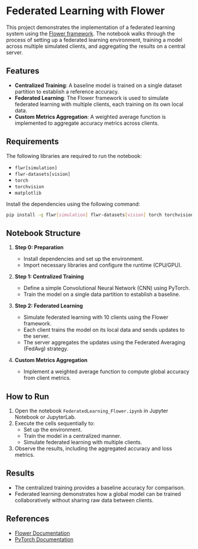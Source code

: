 # Federated Learning with Flower

This project demonstrates the implementation of a federated learning system using the [Flower framework](https://flower.dev/). The notebook walks through the process of setting up a federated learning environment, training a model across multiple simulated clients, and aggregating the results on a central server.

## Features

- **Centralized Training**: A baseline model is trained on a single dataset partition to establish a reference accuracy.
- **Federated Learning**: The Flower framework is used to simulate federated learning with multiple clients, each training on its own local data.
- **Custom Metrics Aggregation**: A weighted average function is implemented to aggregate accuracy metrics across clients.

## Requirements

The following libraries are required to run the notebook:
- `flwr[simulation]`
- `flwr-datasets[vision]`
- `torch`
- `torchvision`
- `matplotlib`

Install the dependencies using the following command:
```bash
pip install -q flwr[simulation] flwr-datasets[vision] torch torchvision matplotlib
```

## Notebook Structure

1. **Step 0: Preparation**
   - Install dependencies and set up the environment.
   - Import necessary libraries and configure the runtime (CPU/GPU).

2. **Step 1: Centralized Training**
   - Define a simple Convolutional Neural Network (CNN) using PyTorch.
   - Train the model on a single data partition to establish a baseline.

3. **Step 2: Federated Learning**
   - Simulate federated learning with 10 clients using the Flower framework.
   - Each client trains the model on its local data and sends updates to the server.
   - The server aggregates the updates using the Federated Averaging (FedAvg) strategy.

4. **Custom Metrics Aggregation**
   - Implement a weighted average function to compute global accuracy from client metrics.

## How to Run

1. Open the notebook `FederatedLearning_Flower.ipynb` in Jupyter Notebook or JupyterLab.
2. Execute the cells sequentially to:
   - Set up the environment.
   - Train the model in a centralized manner.
   - Simulate federated learning with multiple clients.
3. Observe the results, including the aggregated accuracy and loss metrics.

## Results

- The centralized training provides a baseline accuracy for comparison.
- Federated learning demonstrates how a global model can be trained collaboratively without sharing raw data between clients.

## References

- [Flower Documentation](https://flower.dev/docs/)
- [PyTorch Documentation](https://pytorch.org/docs/)

